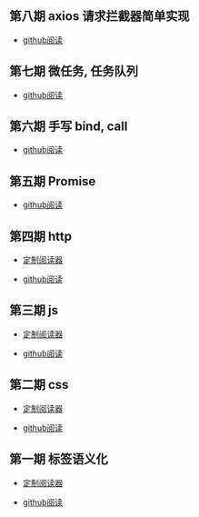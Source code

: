 ## 第八期 axios 请求拦截器简单实现

+ [github阅读](https://github.com/azhen98/A-week-to-learn/blob/master/doc/%E7%AC%AC%E5%85%AB%E6%9C%9F(%E5%85%B3%E4%BA%8Eaxios%E6%8B%A6%E6%88%AA%E5%99%A8%E7%9A%84%E5%AE%9E%E7%8E%B0).md)

## 第七期 微任务, 任务队列

+ [github阅读](https://github.com/azhen98/A-week-to-learn/blob/master/doc/%E7%AC%AC%E4%B8%83%E6%9C%9F(%E5%BE%AE%E4%BB%BB%E5%8A%A1%2C%E4%BA%8B%E4%BB%B6%E9%98%9F%E5%88%97).md)

## 第六期 手写 bind, call

+ [github阅读](https://github.com/azhen98/A-week-to-learn/blob/master/doc/%E7%AC%AC%E5%85%AD%E6%9C%9F(%E6%89%8B%E5%86%99).md)

## 第五期 Promise

+ [github阅读](https://github.com/azhen98/A-week-to-learn/blob/master/doc/%E7%AC%AC%E4%BA%94%E6%9C%9F(%E5%AE%9E%E7%8E%B0%E4%B8%80%E4%B8%AA%E7%AE%80%E5%8D%95%E7%9A%84Promise).md)

## 第四期 http

+ [定制阅读器](https://azhen98.github.io/markdown-reader/markdown.html?url=https://raw.githubusercontent.com/azhen98/A-week-to-learn/master/doc/%E7%AC%AC%E5%9B%9B%E6%9C%9F(http%E7%9B%B8%E5%85%B3).md)

+ [github阅读](https://github.com/azhen98/A-week-to-learn/blob/master/doc/%E7%AC%AC%E5%9B%9B%E6%9C%9F(http%E7%9B%B8%E5%85%B3).md)

## 第三期 js

+ [定制阅读器](https://azhen98.github.io/markdown-reader/markdown.html?url=https://raw.githubusercontent.com/azhen98/A-week-to-learn/master/doc/%E7%AC%AC%E4%B8%89%E6%9C%9F(js%E5%9F%BA%E7%A1%80).md)

+ [github阅读](https://github.com/azhen98/A-week-to-learn/blob/master/doc/%E7%AC%AC%E4%B8%89%E6%9C%9F(js%E5%9F%BA%E7%A1%80).md)

## 第二期 css

+ [定制阅读器](https://azhen98.github.io/markdown-reader/markdown.html?url=https://raw.githubusercontent.com/azhen98/A-week-to-learn/master/doc/%E7%AC%AC%E4%BA%8C%E5%A4%A9(css%E9%9D%A2%E8%AF%95%E9%97%AE%E9%A2%98).md)

+ [github阅读](https://github.com/azhen98/A-week-to-learn/blob/master/doc/%E7%AC%AC%E4%BA%8C%E5%A4%A9(css%E9%9D%A2%E8%AF%95%E9%97%AE%E9%A2%98).md)

## 第一期 标签语义化

+ [定制阅读器](https://azhen98.github.io/markdown-reader/markdown.html?url=https://raw.githubusercontent.com/azhen98/A-week-to-learn/master/doc/%E7%AC%AC%E4%B8%80%E5%A4%A9(%E6%A0%87%E7%AD%BE%E8%AF%AD%E4%B9%89%E5%8C%96).md)

+ [github阅读](https://github.com/azhen98/A-week-to-learn/blob/master/doc/%E7%AC%AC%E4%B8%80%E5%A4%A9(%E6%A0%87%E7%AD%BE%E8%AF%AD%E4%B9%89%E5%8C%96).md)

